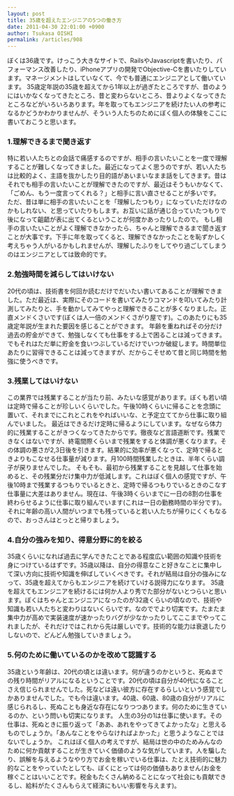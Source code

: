 ```yaml
---
layout: post
title: 35歳を超えたエンジニアの5つの働き方
date: 2011-04-30 22:01:00 +0900
author: Tsukasa OISHI
permalink: /articles/908
---
```


ぼくは36歳です。けっこう大きなサイトで、RailsやJavascriptを書いたり、パフォーマンス改善したり、iPhoneアプリの開発でObjective-Cを書いたりしています。マネージメントはしていなくて、今でも普通にエンジニアとして働いています。
35歳定年説の35歳を超えてから1年以上が過ぎたところですが、昔のようにはいかなくなってきたところ、昔と変わらないところ、昔よりよくなってきたところなどがいろいろあります。年を取ってもエンジニアを続けたい人の参考になるかどうかわかりませんが、そういう人たちのためにぼく個人の体験をここに書いておこうと思います。

### 1.理解できるまで聞き返す
特に若い人たちとの会話で痛感するのですが、相手の言いたいことを一度で理解することが難しくなってきました。最近になってよく思うのですが、若い人たちは比較的よく、主語を抜かしたり目的語があいまいなまま話をしてきます。昔はそれでも相手の言いたいことが理解できたのですが、最近はそうもいかなくて、「ごめん、もう一度言ってくれる？」と相手に言い直させることが多いです。
ただ、昔は単に相手の言いたいことを「理解したつもり」になっていただけなのかもしれない、と思っていたりもします。お互いに話が通じ合っていたつもりで後になって齟齬が表に出てくるということが何度かあったりしたので。
もし相手の言いたいことがよく理解できなかったら、ちゃんと理解できるまで聞き返すことが大事です。下手に年を取ってくると、理解できなかったことを恥ずかしく考えちゃう人がいるかもしれませんが、理解したふりをしてやり過ごしてしまうのはエンジニアとしては致命的です。

### 2.勉強時間を減らしてはいけない
20代の頃は、技術書を何回か読むだけでだいたい書いてあることが理解できました。ただ最近は、実際にそのコードを書いてみたりコマンドを叩いてみたり計測してみたりと、手を動かしてみてやっと理解できることが多くなりました。正直メンドくさいです(ぼくは人一倍のメンドくさがり屋です)。このあたりにも35歳定年説が生まれた要因を感じることができます。
年齢を重ねればその分だけ過去の貯金ができて、勉強しなくても仕事をする上で困ることは減ってきます。でもそれはただ単に貯金を食いつぶしているだけでいつか破綻します。時間単位あたりに習得できることは減ってきますが、だからこそせめて昔と同じ時間を勉強に使うべきです。

### 3.残業してはいけない
この業界では残業することが当たり前、みたいな感覚があります。ぼくも若い頃は定時で帰ることが珍しいくらいでした。午後10時くらいに帰ることを念頭に置いて、それまでにこれとこれをやればいいな、と予定立ててから仕事に取り組んでいました。
最近はできるだけ定時に帰るようにしています。なぜなら体力的に残業することがきつくなってきたからです。徹夜など言語道断です。残業できなくはないですが、終電間際くらいまで残業をすると体調が悪くなります。その体調の悪さが2,3日後を引きます。結果的に効率が悪くなって、定時で帰るときよりもこなせる仕事量が減ります。月100時間残業したときは、半年くらい調子が戻りませんでした。
そもそも、最初から残業することを見越して仕事を始めると、その残業分だけ集中力が低減します。これはぼく個人の感覚ですが、午後10時まで残業するつもりでいるときと、定時で帰るつもりでいるときのこなす仕事量に大差はありません。現在は、午後3時くらいまでに一日の8割の仕事を終わらせるように仕事に取り組んでいます(これは一日の勤務時間の半分です)。
それに年齢の高い人間がいつまでも残っていると若い人たちが帰りにくくもなるので、おっさんはとっとと帰りましょう。

### 4.自分の強みを知り、得意分野に的を絞る
35歳くらいになれば過去に学んできたことである程度広い範囲の知識や技術を身につけているはずです。35歳以降は、自分の得意なこと好きなことに集中して深い方向に技術や知識を伸ばしていくべきです。それが結局は自分の強みになって、35歳を超えてからもエンジニアを続けていける説得力になります。
35歳を超えてもエンジニアを続けるには何か人より秀でた部分がないとつらいと思います。ぼくはちゃんとエンジニアになったのが32歳くらいの頃なので、技術や知識も若い人たちと変わりはないくらいです。なのででより切実です。たまたま集中力が高めで実装速度が速かったりバグが少なかったりしてここまでやってこれましたが、それだけではこれから先は厳しいです。技術的な能力は衰退したりしないので、どんどん勉強していきましょう。

### 5.何のために働いているのかを改めて認識する
35歳という年齢は、20代の頃とは違います。何が違うのかというと、死ぬまでの残り時間がリアルになるということです。20代の頃は自分が40代になることさえ信じられませんでした。死などは遠い彼方に存在するらしいという感覚でしかありませんでした。でも今は違います。40歳、60歳、80歳の自分がリアルに感じられるし、死ぬことも身近な存在になりつつあります。何のために生きているのか、という問いも切実になります。
人生の3分の1は仕事に使います。その仕事は、死ぬときに振り返って「ああ、あれをやってきてよかったな」と思えるものでしょうか。「あんなことをやらなければよかった」と思うようなことではないでしょうか。
これはぼく個人の考えですが、結局は世の中のためみんなのために何か貢献することが生きていく価値のような気がしています。人を騙したり、誤解を与えるようなやり方でお金を稼いでいる仕事は、たとえ技術的に魅力的なことをやっていたとしても、ぼくにとっては何の価値もありません(お金を稼ぐことはいいことです。税金もたくさん納めることになって社会にも貢献できるし、給料がたくさんもらえて経済にもいい影響を与えます)。

